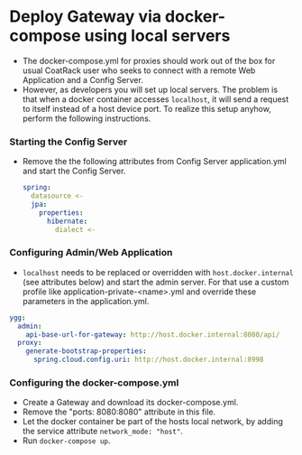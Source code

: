# Deploy Gateway via docker-compose using local servers

* The docker-compose.yml for proxies should work out of the box for usual CoatRack user who seeks to connect with a remote Web Application and a Config Server. 
* However, as developers you will set up local servers. The problem is that when a docker container accesses `localhost`, it will send a request to itself instead of a host device port. To realize this setup anyhow, perform the following instructions.



### Starting the Config Server

* Remove the the following attributes from Config Server application.yml and start the Config Server.

  ```yml
  spring:
    datasource <- 
    jpa:
      properties:
        hibernate:
          dialect <- 
  ```

  

### Configuring  Admin/Web Application

* `localhost` needs to be replaced or overridden with `host.docker.internal` (see attributes below) and start the admin server. For that use a custom profile like application-private-\<name\>.yml and override these parameters in the application.yml.

```yml
ygg:
  admin:
    api-base-url-for-gateway: http://host.docker.internal:8080/api/
  proxy:
    generate-bootstrap-properties:  
      spring.cloud.config.uri: http://host.docker.internal:8998
```



### Configuring the docker-compose.yml

* Create a Gateway and download its docker-compose.yml.
* Remove the "ports: 8080:8080" attribute in this file.
* Let the docker container be part of the hosts local network, by adding the service attribute `network_mode: "host"`.
* Run `docker-compose up`.